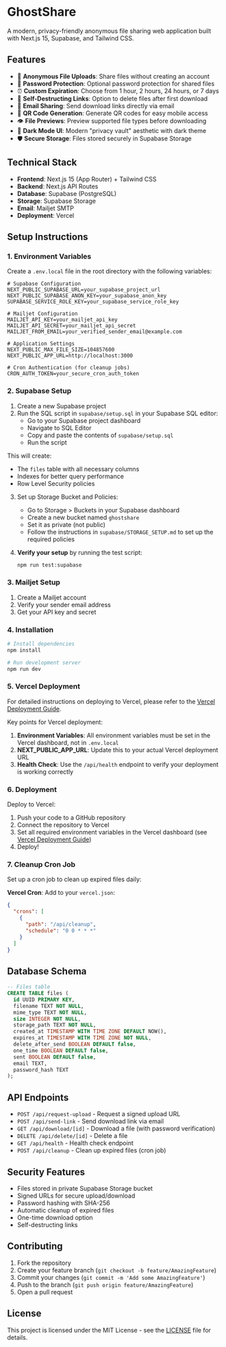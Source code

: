 # GhostShare

A modern, privacy-friendly anonymous file sharing web application built with Next.js 15, Supabase, and Tailwind CSS.

## Features

- 📁 **Anonymous File Uploads**: Share files without creating an account
- 🔐 **Password Protection**: Optional password protection for shared files
- ⏰ **Custom Expiration**: Choose from 1 hour, 2 hours, 24 hours, or 7 days
- 🧼 **Self-Destructing Links**: Option to delete files after first download
- 📧 **Email Sharing**: Send download links directly via email
- 📱 **QR Code Generation**: Generate QR codes for easy mobile access
- 👁️ **File Previews**: Preview supported file types before downloading
- 🌙 **Dark Mode UI**: Modern "privacy vault" aesthetic with dark theme
- 🛡️ **Secure Storage**: Files stored securely in Supabase Storage

## Technical Stack

- **Frontend**: Next.js 15 (App Router) + Tailwind CSS
- **Backend**: Next.js API Routes
- **Database**: Supabase (PostgreSQL)
- **Storage**: Supabase Storage
- **Email**: Mailjet SMTP
- **Deployment**: Vercel

## Setup Instructions

### 1. Environment Variables

Create a `.env.local` file in the root directory with the following variables:

```env
# Supabase Configuration
NEXT_PUBLIC_SUPABASE_URL=your_supabase_project_url
NEXT_PUBLIC_SUPABASE_ANON_KEY=your_supabase_anon_key
SUPABASE_SERVICE_ROLE_KEY=your_supabase_service_role_key

# Mailjet Configuration
MAILJET_API_KEY=your_mailjet_api_key
MAILJET_API_SECRET=your_mailjet_api_secret
MAILJET_FROM_EMAIL=your_verified_sender_email@example.com

# Application Settings
NEXT_PUBLIC_MAX_FILE_SIZE=104857600
NEXT_PUBLIC_APP_URL=http://localhost:3000

# Cron Authentication (for cleanup jobs)
CRON_AUTH_TOKEN=your_secure_cron_auth_token
```

### 2. Supabase Setup

1. Create a new Supabase project
2. Run the SQL script in `supabase/setup.sql` in your Supabase SQL editor:
   - Go to your Supabase project dashboard
   - Navigate to SQL Editor
   - Copy and paste the contents of `supabase/setup.sql`
   - Run the script

This will create:
- The `files` table with all necessary columns
- Indexes for better query performance
- Row Level Security policies

3. Set up Storage Bucket and Policies:
   - Go to Storage > Buckets in your Supabase dashboard
   - Create a new bucket named `ghostshare`
   - Set it as private (not public)
   - Follow the instructions in `supabase/STORAGE_SETUP.md` to set up the required policies

4. **Verify your setup** by running the test script:
   ```bash
   npm run test:supabase
   ```

### 3. Mailjet Setup

1. Create a Mailjet account
2. Verify your sender email address
3. Get your API key and secret

### 4. Installation

```bash
# Install dependencies
npm install

# Run development server
npm run dev
```

### 5. Vercel Deployment

For detailed instructions on deploying to Vercel, please refer to the [Vercel Deployment Guide](VERCEL_DEPLOYMENT_GUIDE.md).

Key points for Vercel deployment:

1. **Environment Variables**: All environment variables must be set in the Vercel dashboard, not in `.env.local`
2. **NEXT_PUBLIC_APP_URL**: Update this to your actual Vercel deployment URL
3. **Health Check**: Use the `/api/health` endpoint to verify your deployment is working correctly

### 6. Deployment

Deploy to Vercel:

1. Push your code to a GitHub repository
2. Connect the repository to Vercel
3. Set all required environment variables in the Vercel dashboard (see [Vercel Deployment Guide](VERCEL_DEPLOYMENT_GUIDE.md))
4. Deploy!

### 7. Cleanup Cron Job

Set up a cron job to clean up expired files daily:

**Vercel Cron**:
Add to your `vercel.json`:

```json
{
  "crons": [
    {
      "path": "/api/cleanup",
      "schedule": "0 0 * * *"
    }
  ]
}
```

## Database Schema

```sql
-- Files table
CREATE TABLE files (
  id UUID PRIMARY KEY,
  filename TEXT NOT NULL,
  mime_type TEXT NOT NULL,
  size INTEGER NOT NULL,
  storage_path TEXT NOT NULL,
  created_at TIMESTAMP WITH TIME ZONE DEFAULT NOW(),
  expires_at TIMESTAMP WITH TIME ZONE NOT NULL,
  delete_after_send BOOLEAN DEFAULT false,
  one_time BOOLEAN DEFAULT false,
  sent BOOLEAN DEFAULT false,
  email TEXT,
  password_hash TEXT
);
```

## API Endpoints

- `POST /api/request-upload` - Request a signed upload URL
- `POST /api/send-link` - Send download link via email
- `GET /api/download/[id]` - Download a file (with password verification)
- `DELETE /api/delete/[id]` - Delete a file
- `GET /api/health` - Health check endpoint
- `POST /api/cleanup` - Clean up expired files (cron job)

## Security Features

- Files stored in private Supabase Storage bucket
- Signed URLs for secure upload/download
- Password hashing with SHA-256
- Automatic cleanup of expired files
- One-time download option
- Self-destructing links

## Contributing

1. Fork the repository
2. Create your feature branch (`git checkout -b feature/AmazingFeature`)
3. Commit your changes (`git commit -m 'Add some AmazingFeature'`)
4. Push to the branch (`git push origin feature/AmazingFeature`)
5. Open a pull request

## License

This project is licensed under the MIT License - see the [LICENSE](LICENSE) file for details.